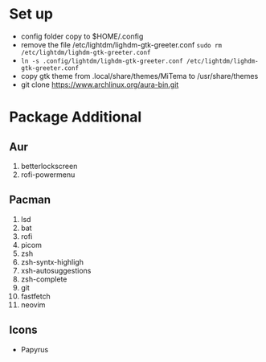 # Set up
- config folder copy to $HOME/.config
- remove the file /etc/lightdm/lighdm-gtk-greeter.conf `sudo rm /etc/lightdm/lighdm-gtk-greeter.conf`
- `ln -s .config/lightdm/lighdm-gtk-greeter.conf /etc/lightdm/lighdm-gtk-greeter.conf`
- copy gtk theme from .local/share/themes/MiTema to /usr/share/themes
- git clone https://www.archlinux.org/aura-bin.git

# Package Additional
## Aur
1. betterlockscreen
2. rofi-powermenu
## Pacman
1. lsd
2. bat
3. rofi
4. picom
5. zsh
6. zsh-syntx-highligh
7. xsh-autosuggestions
8. zsh-complete
9. git
10. fastfetch
11. neovim
## Icons
- Papyrus
###
